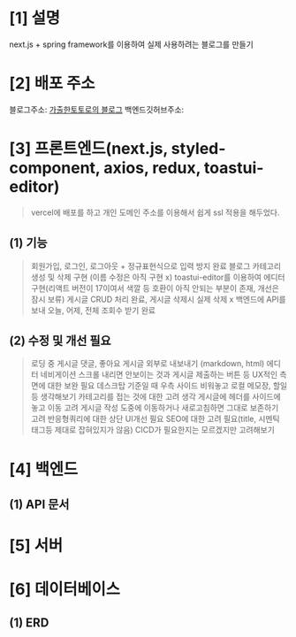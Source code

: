 # [1] 설명
next.js + spring framework를 이용하여 실제 사용하려는 블로그를 만들기

# [2] 배포 주소
블로그주소: [가출한토토로의 블로그](https://blog.ssssksss.xyz)
백엔드깃허브주소: 

# [3] 프론트엔드(next.js, styled-component, axios, redux, toastui-editor)
> vercel에 배포를 하고 개인 도메인 주소를 이용해서 쉽게 ssl 적용을 해두었다.


## (1) 기능
> 회원가입, 로그인, 로그아웃 + 정규표현식으로 입력 방지 완료
> 블로그 카테고리 생성 및 삭제 구현 (이름 수정은 아직 구현 x)
> toastui-editor를 이용하여 에디터 구현(리액트 버전이 17이여서 색깔 등 호환이 아직 안되는 부분이 존재, 개선은 잠시 보류)
> 게시글 CRUD 처리 완료, 게시글 삭제시 실제 삭제 x
> 백엔드에 API를 보내 오늘, 어제, 전체 조회수 받기 완료

## (2) 수정 및 개선 필요
> 로딩 중
> 게시글 댓글, 좋아요
> 게시글 외부로 내보내기 (markdown, html)
> 에디터 네비게이션 스크롤 내리면 안보이는 것과 게시글 제출하는 버튼 등 UX적인 측면에 대한 보완 필요
> 데스크탑 기준일 때 우측 사이드 비워놓고 로컬 메모장, 할일 등 생각해보기
> 카테고리를 접는 것에 대한 고려 생각
> 게시글에 헤더를 사이드에 놓고 이동 고려
> 게시글 작성 도중에 이동하거나 새로고침하면 그대로 보존하기 고려
> 반응형쿼리에 대한 상단 UI개선 필요
> SEO에 대한 고려 필요(title, 시멘틱 태그등 제대로 잡혀있지가 않음)
> CICD가 필요한지는 모르겠지만 고려해보기

# [4] 백엔드


## (1) API 문서

# [5] 서버

# [6] 데이터베이스

## (1) ERD


